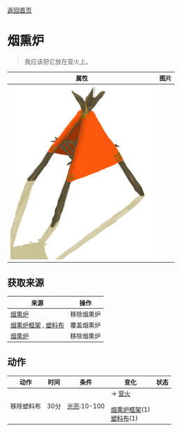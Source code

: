 [返回首页](index.md)  
# 烟熏炉  
> 我应该把它放在营火上。  
  
  属性  |   图片   
 ----  |  ----:   
   |  ![](Sprite/SmokerPlastic.png)   
  
## 获取来源  
来源  |  操作  
----  |  ----  
[烟熏炉](SmokerExtinguishedPlastic.md)  |  移除烟熏炉  
[烟熏炉框架](SmokerFrame.md) , [塑料布](PlasticSheet.md)  |  覆盖烟熏炉  
[烟熏炉](SmokerPlastic.md)  |  移除烟熏炉  
## 动作  
动作  |  时间  |  条件  |  变化  |  状态  
----  |  ----  |  ----  |  ----  |  ----  
移除塑料布  |  30分  |  [光亮](Light.md):10-100  |  → [营火](Campfire.md)<br><br>[烟熏炉框架](SmokerFrame.md)(1)<br>[塑料布](PlasticSheet.md)(1)  |    
